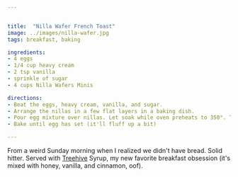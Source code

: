 ```yaml
---


title:  "Nilla Wafer French Toast"
image: ../images/nilla-wafer.jpg
tags: breakfast, baking

ingredients:
- 4 eggs
- 1/4 cup heavy cream
- 2 tsp vanilla 
- sprinkle of sugar
- 4 cups Nilla Wafers Minis

directions:
- Beat the eggs, heavy cream, vanilla, and sugar.
- Arrange the nillas in a few flat layers in a baking dish.
- Pour egg mixture over nillas. Let soak while oven preheats to 350°. Top with shake of cinnamon sugar.
- Bake until egg has set (it'll fluff up a bit)

---
```


From a weird Sunday morning when I realized we didn't have bread. Solid hitter. Served with [Treehive](https://amzn.to/2QBpGCH) Syrup, my new favorite breakfast obsession (it's mixed with honey, vanilla, and cinnamon, oof).